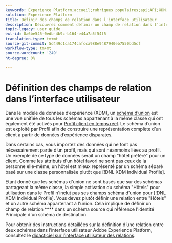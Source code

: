 ```yaml
---
keywords: Experience Platform;accueil;rubriques populaires;api;API;XDM;XDM system;experience data model;ui;workspace;relation;field;
solution: Experience Platform
title: Définir des champs de relation dans l'interface utilisateur
description: Découvrez comment définir un champ de relation dans l’interface utilisateur de l’Experience Platform.
topic-legacy: user guide
exl-id: 8a6be545-0edb-4b9c-b164-e44a7a5f54f5
translation-type: tm+mt
source-git-commit: 5d449c1ca174cafcca988e9487940eb7550bd5cf
workflow-type: tm+mt
source-wordcount: '249'
ht-degree: 0%

---
```


# Définition des champs de relation dans l’interface utilisateur

Dans le modèle de données d’expérience (XDM), un [schéma d’union](../../schema/composition.md#union) est une vue unifiée de tous les schémas appartenant à la même classe qui ont également été activés pour [Profil client en temps réel](../../../profile/home.md). Le schéma d’union est exploité par Profil afin de construire une représentation complète d’un client à partir de données d’expérience disparates.

Dans certains cas, vous importez des données qui ne font pas nécessairement partie d’un profil, mais qui sont néanmoins liées au profil. Un exemple de ce type de données serait un champ &quot;hôtel préféré&quot; pour un client. Comme les attributs d&#39;un hôtel favori ne sont pas ceux de la personne elle-même, un hôtel est mieux représenté par un schéma séparé basé sur une classe personnalisée plutôt que [!DNL XDM Individual Profile].

Étant donné que les schémas d&#39;union ne sont basés que sur des schémas partageant la même classe, la simple activation du schéma &quot;Hôtels&quot; pour utilisation dans le Profil n&#39;inclut pas ses champs schéma d&#39;union pour [!DNL XDM Individual Profile]. Vous devez plutôt définir une relation entre &quot;Hôtels&quot; et un autre schéma appartenant à l&#39;union. Cela implique de définir un champ de relation **** dans un schéma source qui référence l&#39;identité Principale d&#39;un schéma de destination.

Pour obtenir des instructions détaillées sur la définition d’une relation entre deux schémas dans l’interface utilisateur Adobe Experience Platform, consultez le [didacticiel sur l’interface utilisateur des relations](../../tutorials/relationship-ui.md).
